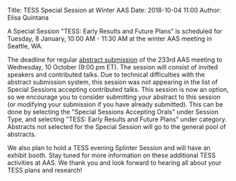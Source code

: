 Title: TESS Special Session at Winter AAS
Date: 2018-10-04 11:00
Author: Elisa Quintana

A Special Session "TESS: Early Results and Future Plans” is scheduled for Tuesday, 8 January, 10:00 AM - 11:30 AM at the winter AAS meeting in Seattle, WA.

The deadline for regular [abstract submission](https://aas.org/meetings/aas233/abstracts) of the 233rd AAS meeting to Wednesday, 10 October (9:00 pm ET). The session will consist of invited speakers and contributed talks. Due to technical difficulties with the abstract submission system, this session was not appearing in the list of Special Sessions accepting contributed talks. This session is now an option, so we encourage you to consider submitting your abstract to this session (or modifying your submission if you have already submitted). This can be done by selecting the "Special Sessions Accepting Orals" under Session Type, and selecting "TESS: Early Results and Future Plans” under category. Abstracts not selected for the Special Session will go to the general pool of abstracts.

We also plan to hold a TESS evening Splinter Session and will have an exhibit booth. Stay tuned for more information on these additional TESS activities at AAS. We thank you and look forward to hearing all about your TESS plans and research!